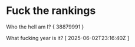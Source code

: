 # Fuck the rankings

Who the hell am I?
{ 38879991 }

What fucking year is it?
[ 2025-06-02T23:16:40Z ]
